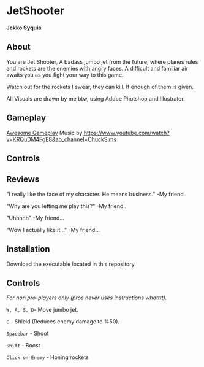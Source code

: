 # JetShooter

<b>Jekko Syquia</b>

## About
You are Jet Shooter, A badass jumbo jet from the future, where planes rules and rockets are the enemies with angry faces. A difficult and familiar air awaits you as you fight your way to this game.

Watch out for the rockets I swear, they can kill. If enough of them is given.

All Visuals are drawn by me btw, using Adobe Photshop and Illustrator.
## Gameplay
[Awesome Gameplay](https://youtu.be/sQHJjCoLt1c)
Music by https://www.youtube.com/watch?v=KRQuDM4FgE8&ab_channel=ChuckSims
## Controls

## Reviews 
"I really like the face of my character. He means business." -My friend..

"Why are you letting me play this?" -My friend..

"Uhhhhh" -My friend...

"Wow I actually like it..." -My friend...

## Installation
Download the executable located in this repository.

## Controls
<i>For non pro-players only (pros never uses instructions whatttt).</i>

`W, A, S, D`- Move jumbo jet.

`C` - Shield (Reduces enemy damage to %50).

`Spacebar` - Shoot

`Shift` - Boost

`Click on Enemy` - Honing rockets
